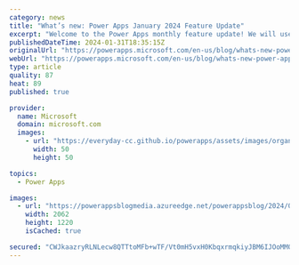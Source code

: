 ```yaml
---
category: news
title: "What’s new: Power Apps January 2024 Feature Update"
excerpt: "Welcome to the Power Apps monthly feature update! We will use this blog to share a summary of product, community, and learning updates from throughout the month so you can access it in one easy place.\n"
publishedDateTime: 2024-01-31T18:35:15Z
originalUrl: "https://powerapps.microsoft.com/en-us/blog/whats-new-power-apps-january-2024-feature-update/"
webUrl: "https://powerapps.microsoft.com/en-us/blog/whats-new-power-apps-january-2024-feature-update/"
type: article
quality: 87
heat: 89
published: true

provider:
  name: Microsoft
  domain: microsoft.com
  images:
    - url: "https://everyday-cc.github.io/powerapps/assets/images/organizations/microsoft.com-50x50.jpg"
      width: 50
      height: 50

topics:
  - Power Apps

images:
  - url: "https://powerappsblogmedia.azureedge.net/powerappsblog/2024/01/NL2TableCrossGeo2d.gif"
    width: 2062
    height: 1220
    isCached: true

secured: "CWJkaazryRLNLecw8QTTtoMFb+wTF/Vt0mH5vxH0KbqxrmqkiyJBM6IJOoMM0OCHABeDh/pvAxmOpisaQol4Dnh/tfvYwlN8qNa0IGMFWxfBRaECiRyNpeQD2RHf/kisf7qtXP/Bn53SKAtIccOQ6/d+xTyIYKoc+XKkDF7TBEyzV2ZJnTlRS/767eYZIk2LziJVp3A60wYw4E5doSyTo7HZ3x8dpd2TPTZl5ayVdJvnG7biMAUecwDN7A16zZod/QcIoH2OKBWxIldhqeyKKzGQG/FWoNRN2hZ0gX+xthXCo12RfEqBjpMqJj/nmbjdyp5iYW8Agjpxqg3akuTFo4TC/wNRQsHb9LsG64kAnKE=;PzXDZ5j0aNUJ/ucsxul1wQ=="
---
```


